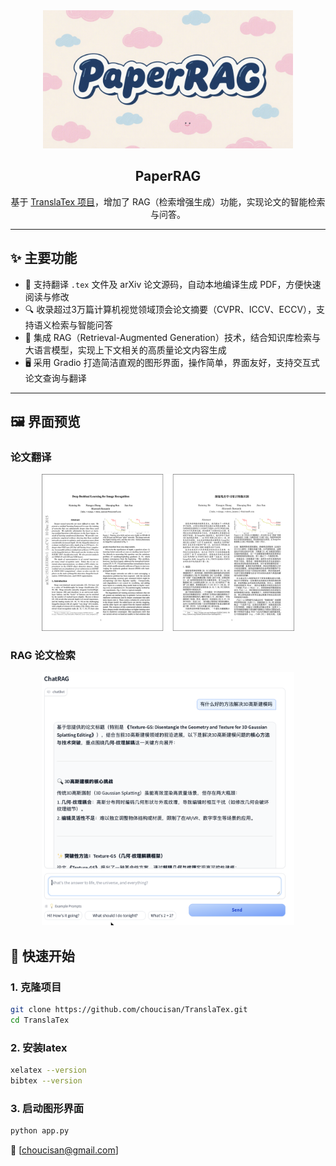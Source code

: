 <div align="center">

<img src="./images/PaperRAG.png" width="400px" alt="Paper RAG Logo"/>

<h2 id="title">PaperRAG</h2>

</div>

<p align="center">
基于 <a href="https://github.com/choucisan/TranslaTex" target="_blank">TranslaTex 项目</a>，增加了 RAG（检索增强生成）功能，实现论文的智能检索与问答。<br>
</p>

---

<h2 id="功能亮点">✨ 主要功能</h2>

- 📝 支持翻译 `.tex` 文件及 arXiv 论文源码，自动本地编译生成 PDF，方便快速阅读与修改
- 🔍 收录超过3万篇计算机视觉领域顶会论文摘要（CVPR、ICCV、ECCV），支持语义检索与智能问答
- 🤖 集成 RAG（Retrieval-Augmented Generation）技术，结合知识库检索与大语言模型，实现上下文相关的高质量论文内容生成
- 🖥️ 采用 Gradio 打造简洁直观的图形界面，操作简单，界面友好，支持交互式论文查询与翻译

---

<h2 id="界面展示">🖼️ 界面预览</h2>

### 论文翻译

<div align="center">
<img src="./images/en2zh.png" width="80%" alt="论文翻译示例"/>
</div>

### RAG 论文检索

<div align="center">
<img src="./images/rag.png" width="80%" alt="RAG 检索生成示例"/>
</div>



## 🚀 快速开始

### 1. 克隆项目

```bash
git clone https://github.com/choucisan/TranslaTex.git
cd TranslaTex
```

### 2. 安装latex
```bash
xelatex --version
bibtex --version
```

### 3. 启动图形界面

```bash
python app.py
```

📧 [choucisan@gmail.com]







